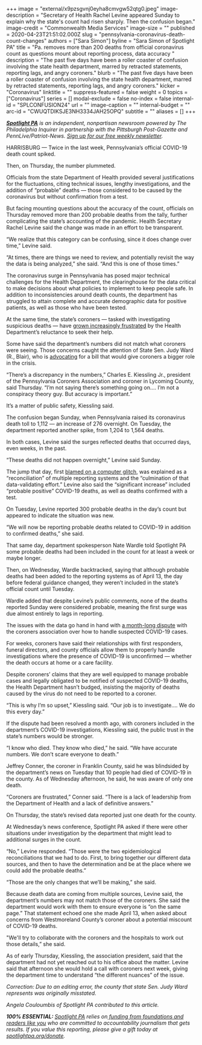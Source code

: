 +++
image = "external/x9pzsgvnj0eyha8cmvgw52qtg0.jpeg"
image-description = "Secretary of Health Rachel Levine appeared Sunday to explain why the state's count had risen sharply. Then the confusion began."
image-credit = "Commonwealth Media Services"
image-size = ""
published = 2020-04-23T21:51:02.000Z
slug = "pennsylvania-coronavirus-death-count-changes"
authors = ["Sara Simon"]
byline = "Sara Simon of Spotlight PA"
title = "Pa. removes more than 200 deaths from official coronavirus count as questions mount about reporting process, data accuracy "
description = "The past five days have been a roller coaster of confusion involving the state health department, marred by retracted statements, reporting lags, and angry coroners."
blurb = "The past five days have been a roller coaster of confusion involving the state health department, marred by retracted statements, reporting lags, and angry coroners."
kicker = "Coronavirus"
linktitle = ""
suppress-featured = false
weight = 0
topics = ["Coronavirus"]
series = []
modal-exclude = false
no-index = false
internal-id = "SPLCONFUSION24"
url = ""
image-caption = ""
internal-budget = ""
arc-id = "CWUQTDIKSJE3NH3334JAH25OPQ"
subtitle = ""
aliases = []
+++

<a href="https://www.spotlightpa.org/"><i><b>Spotlight PA</b></i></a><i> is an independent, nonpartisan newsroom powered by The Philadelphia Inquirer in partnership with the Pittsburgh Post-Gazette and PennLive/Patriot-News. </i><a href="https://www.spotlightpa.org/newsletters"><i>Sign up for our free weekly newsletter</i></a><i>.</i>

HARRISBURG — Twice in the last week, Pennsylvania’s official COVID-19 death count spiked.

Then, on Thursday, the number plummeted.

Officials from the state Department of Health provided several justifications for the fluctuations, citing technical issues, lengthy investigations, and the addition of “probable” deaths — those considered to be caused by the coronavirus but without confirmation from a test.

But facing mounting questions about the accuracy of the count, officials on Thursday removed more than 200 probable deaths from the tally, further complicating the state’s accounting of the pandemic. Health Secretary Rachel Levine said the change was made in an effort to be transparent.

“We realize that this category can be confusing, since it does change over time,” Levine said.

“At times, there are things we need to review, and potentially revisit the way the data is being analyzed,” she said. “And this is one of those times.”

<script src="https://www.spotlightpa.org/embed.js" async></script><div data-spl-embed-version="1" data-spl-src="https://www.spotlightpa.org/embeds/donate/"></div>


The coronavirus surge in Pennsylvania has posed major technical challenges for the Health Department, the clearinghouse for the data critical to make decisions about what policies to implement to keep people safe. In addition to inconsistencies around death counts, the department has struggled to attain complete and accurate demographic data for positive patients, as well as those who have been tested.

At the same time, the state’s coroners — tasked with investigating suspicious deaths — have <a href="https://www.spotlightpa.org/news/2020/04/pennsylvania-coronavirus-coroners-testing-communication-health-department/">grown increasingly frustrated</a> by the Health Department’s reluctance to seek their help.

Some have said the department’s numbers did not match what coroners were seeing. Those concerns caught the attention of State Sen. Judy Ward (R., Blair), who is <a href="https://www.legis.state.pa.us/cfdocs/Legis/CSM/showMemoPublic.cfm?chamber=S&SPick=20190&cosponId=31646">advocating</a> for a bill that would give coroners a bigger role in the crisis.

“There’s a discrepancy in the numbers,” Charles E. Kiessling Jr., president of the Pennsylvania Coroners Association and coroner in Lycoming County, said Thursday. “I’m not saying there’s something going on.... I’m not a conspiracy theory guy. But accuracy is important.”

It’s a matter of public safety, Kiessling said.

The confusion began Sunday, when Pennsylvania raised its coronavirus death toll to 1,112 — an increase of 276 overnight. On Tuesday, the department reported another spike, from 1,204 to 1,564 deaths.

In both cases, Levine said the surges reflected deaths that occurred days, even weeks, in the past.

“These deaths did not happen overnight,” Levine said Sunday.

The jump that day, first <a href="https://whyy.org/articles/pa-underreported-18-of-covid-deaths-this-week-officials-blame-computer-glitches/">blamed on a computer glitch</a>, was explained as a “reconciliation” of multiple reporting systems and the “culmination of that data-validating effort.” Levine also said the “significant increase” included “probable positive” COVID-19 deaths, as well as deaths confirmed with a test.

On Tuesday, Levine reported 300 probable deaths in the day’s count but appeared to indicate the situation was new.

“We will now be reporting probable deaths related to COVID-19 in addition to confirmed deaths,” she said.

That same day, department spokesperson Nate Wardle told Spotlight PA some probable deaths had been included in the count for at least a week or maybe longer.

Then, on Wednesday, Wardle backtracked, saying that although probable deaths had been added to the reporting systems as of April 13, the day before federal guidance changed, they weren’t included in the state’s official count until Tuesday.

<script src="https://www.spotlightpa.org/embed.js" async></script><div data-spl-embed-version="1" data-spl-src="https://www.spotlightpa.org/embeds/newsletter/"></div>

Wardle added that despite Levine’s public comments, none of the deaths reported Sunday were considered probable, meaning the first surge was due almost entirely to lags in reporting.

The issues with the data go hand in hand with <a href="https://www.spotlightpa.org/news/2020/04/pennsylvania-coronavirus-coroners-testing-communication-health-department/">a month-long dispute</a> with the coroners association over how to handle suspected COVID-19 cases.

For weeks, coroners have said their relationships with first responders, funeral directors, and county officials allow them to properly handle investigations where the presence of COVID-19 is unconfirmed — whether the death occurs at home or a care facility.

Despite coroners’ claims that they are well equipped to manage probable cases and legally obligated to be notified of suspected COVID-19 deaths, the Health Department hasn’t budged, insisting the majority of deaths caused by the virus do not need to be reported to a coroner.

“This is why I’m so upset,” Kiessling said. “Our job is to investigate.… We do this every day.”

If the dispute had been resolved a month ago, with coroners included in the department’s COVID-19 investigations, Kiessling said, the public trust in the state’s numbers would be stronger.

“I know who died. They know who died,” he said. “We have accurate numbers. We don’t scare everyone to death.”

Jeffrey Conner, the coroner in Franklin County, said he was blindsided by the department’s news on Tuesday that 10 people had died of COVID-19 in the county. As of Wednesday afternoon, he said, he was aware of only one death.

“Coroners are frustrated,” Conner said. “There is a lack of leadership from the Department of Health and a lack of definitive answers.”

On Thursday, the state’s revised data reported just one death for the county.

At Wednesday’s news conference, Spotlight PA asked if there were other situations under investigation by the department that might lead to additional surges in the count.

“No,” Levine responded. “Those were the two epidemiological reconciliations that we had to do. First, to bring together our different data sources, and then to have the determination and be at the place where we could add the probable deaths.”

“Those are the only changes that we’ll be making,” she said.

Because death data are coming from multiple sources, Levine said, the department’s numbers may not match those of the coroners. She said the department would work with them to ensure everyone is “on the same page.” That statement echoed one she made April 13, when asked about concerns from Westmoreland County’s coroner about a potential miscount of COVID-19 deaths.

"We'll try to collaborate with the coroners and the hospitals to work out those details,” she said.

As of early Thursday, Kiessling, the association president, said that the department had not yet reached out to his office about the matter. Levine said that afternoon she would hold a call with coroners next week, giving the department time to understand “the different nuances” of the issue.

<i>Correction: Due to an editing error, the county that state Sen. Judy Ward represents was originally misstated. </i>

<i>Angela Couloumbis of Spotlight PA contributed to this article. </i>

<i><b>100% ESSENTIAL: </b></i><a href="https://www.spotlightpa.org/"><i>Spotlight PA</i></a><i> relies on</i><a href="https://www.spotlightpa.org/support"><i> funding from foundations and readers like you</i></a><i> who are committed to accountability journalism that gets results. If you value this reporting, please give a gift today at </i><a href="https://www.spotlightpa.org/donate"><i>spotlightpa.org/donate</i></a><i>.</i>

<script src="https://www.spotlightpa.org/embed.js" async></script><div data-spl-embed-version="1" data-spl-src="https://www.spotlightpa.org/embeds/tips/?tip_text=Do%20you%20have%20a%20tip%20about%20%3Cb%3Ehow%20Pa.'s%20government%20is%20responding%20to%20the%20coronavirus%3C%2Fb%3E%3F%20Tell%20us."></div>
